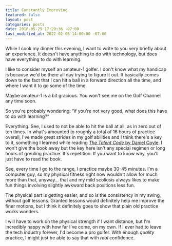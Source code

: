 ```yaml
---
title: Constantly Improving
featured: false
layout: post
categories: posts
date: 2016-05-29 17:29:36 -07:00
last_modified_at: 2022-02-06 14:00:00 -07:00
---
```


While I cook my dinner this evening, I want to write to you very briefly about an experience. It doesn't have anything to do with technology, but does have everything to do with learning.

I like to consider myself an amateur-1 golfer. I don't know what my handicap is because we'd be there all day trying to figure it out. It basically comes down to the fact that I can hit a ball in a forward direction all the time, and where I want it to go some of the time.

Maybe amateur-1 is a bit gracious. You won't see me on the Golf Channel any time soon.

So you're probably wondering: “if you're not very good, what does this have to do with learning?”

Everything. See, I used to not be able to hit the ball at all, as in zero out of ten times. In what's amounted to roughly a total of 16 hours of practice overall, I've made great strides in my golf abilities and I think there's a key to it, something I learned while reading [_The Talent Code_ by Daniel Coyle](http://amzn.to/1U6knEB). I won't give the book away but the key here isn't any special regimen or long hours of greuling practice. It's repetition. If you want to know why, you'll just have to read the book.

See, every time I go to the range, I practice maybe 30-45 minutes. I'm a computer guy, so my physical fitness right now wouldn't allow for much more than that, anyway… that and my mild scoliosis always likes to make fun things involving slightly awkward back positions less fun.

The physical part is getting easier, and so is the consistency in my swing, without golf lessons. Granted lessons would definitely help me improve the finer motions, but I think it definitely goes to show that plain old practice works wonders.

I will have to work on the physical strength if I want distance, but I'm incredibly happy with how far I've come, on my own. If I ever had to leave the tech industry forever, I'd become a pro golfer. With enough _quality_ practice, I might just be able to say that with _real_ confidence.

